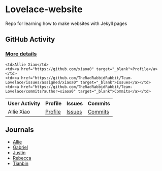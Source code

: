 # Lovelace-website
Repo for learning how to make websites with Jekyll pages

## GitHub Activity
### <a href="https://github.com/TheRadRabbidRabbit/Team-Lovelace" target="_blank">More details</a>
<table>
  <tr>
    <th>User Activity</th>
    <th>Profile</th>
    <th>Issues</th>
    <th>Commits</th>
  </tr>
  <tr>
    <td>Allie Xiao</td>
    <td><a href="https://github.com/xiaoa0" target="_blank">Profile</a></td>
    <td><a href="https://github.com/TheRadRabbidRabbit/Team-Lovelace/issues/assigned/xiaoa0" target="_blank">Issues</a></td>
    <td><a href="https://github.com/TheRadRabbidRabbit/Team-Lovelace/commits?author=xiaoa0" target="_blank">Commits</a></td>
        
    <td>Allie Xiao</td>
    <td><a href="https://github.com/xiaoa0" target="_blank">Profile</a></td>
    <td><a href="https://github.com/TheRadRabbidRabbit/Team-Lovelace/issues/assigned/xiaoa0" target="_blank">Issues</a></td>
    <td><a href="https://github.com/TheRadRabbidRabbit/Team-Lovelace/commits?author=xiaoa0" target="_blank">Commits</a></td>
  </tr>
</table>

## Journals
- [Allie](https://docs.google.com/document/d/1nq3-OJlw7ZGxw-4uEVVfOaJVHPAkBP655eeFVQC-eKY/edit?usp=sharing)
- [Gabriel](https://docs.google.com/document/d/14g0EL3t9ETuV1lztLyBrkC-HJE5YgoFDMPx3iTwfzuA/edit?usp=sharing)
- [Justin](https://docs.google.com/document/d/1AHQbhVttdKFzQNvInH9uTS2ny8JK_y53F66dNiTZVQQ/edit?usp=sharing)
- [Rebecca](https://github.com/Rebecca-123/csp_journal)
- [Tianbin](https://docs.google.com/document/d/1JVrCCc76Q3gFnsQgK4DfJZuFwhvPvr10pgzCrD9bI1A/edit?usp=sharing)
